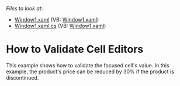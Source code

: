 <!-- default file list -->
*Files to look at*:

* [Window1.xaml](./CS/DXGrid_ValidatingEditors/Window1.xaml) (VB: [Window1.xaml](./VB/DXGrid_ValidatingEditors/Window1.xaml))
* [Window1.xaml.cs](./CS/DXGrid_ValidatingEditors/Window1.xaml.cs) (VB: [Window1.xaml](./VB/DXGrid_ValidatingEditors/Window1.xaml))
<!-- default file list end -->
# How to Validate Cell Editors


<p>This example shows how to validate the focused cell's value. In this example, the product's price can be reduced by 30% if the product is discontinued.</p>

<br/>


